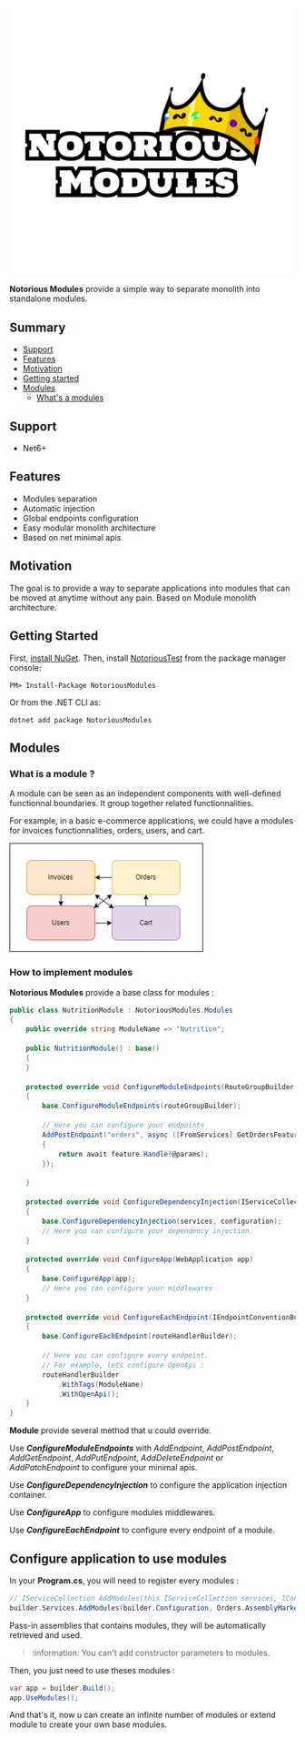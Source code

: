 ## ![Logo](./Documentation/Images/NotoriousModules.png)

**Notorious Modules** provide a simple way to separate monolith into standalone modules.

## Summary

- [Support](#support)
- [Features](#features)
- [Motivation](#motivation)
- [Getting started](#getting-started)
- [Modules](#modules)
  - [What's a modules](#whats-a-module)

## Support

- Net6+

## Features

- Modules separation
- Automatic injection
- Global endpoints configuration
- Easy modular monolith architecture
- Based on net minimal apis

## Motivation

The goal is to provide a way to separate applications into modules that can be moved at anytime without any pain.
Based on Module monolith architecture.

## Getting Started

First, [install NuGet](http://docs.nuget.org/docs/start-here/installing-nuget). Then, install [NotoriousTest](https://www.nuget.org/packages/NotoriousTest/) from the package manager console:

```
PM> Install-Package NotoriousModules
```

Or from the .NET CLI as:

```
dotnet add package NotoriousModules
```

## Modules

### What is a module ?

A module can be seen as an independent components with well-defined functionnal boundaries. It group together related functionnalities.

For example, in a basic e-commerce applications, we could have a modules for invoices functionnalities, orders, users, and cart.

![img](Documentation/Images/schema.png)

### How to implement modules

**Notorious Modules** provide a base class for modules :

```csharp
public class NutritionModule : NotoriousModules.Modules
{
    public override string ModuleName => "Nutrition";

    public NutritionModule() : base()
    {
    }

    protected override void ConfigureModuleEndpoints(RouteGroupBuilder routeGroupBuilder)
    {
        base.ConfigureModuleEndpoints(routeGroupBuilder);

		// Here you can configure your endpoints
		AddPostEndpoint("orders", async ([FromServices] GetOrdersFeature feature, [FromBody] GetOrdersParams @params) =>
		{
			return await feature.Handle(@params);
		});

    }

    protected override void ConfigureDependencyInjection(IServiceCollection services, IConfiguration configuration)
    {
        base.ConfigureDependencyInjection(services, configuration);
		// Here you can configure your dependency injection.
    }

    protected override void ConfigureApp(WebApplication app)
    {
		base.ConfigureApp(app);
		// Here you can configure your middlewares
    }

	protected override void ConfigureEachEndpoint(IEndpointConventionBuilder routeHandlerBuilder)
	{
		base.ConfigureEachEndpoint(routeHandlerBuilder);

		// Here you can configure every endpoint.
		// For example, lets configure OpenApi :
		routeHandlerBuilder
			.WithTags(ModuleName)
			.WithOpenApi();
	}
}
```

**Module** provide several method that u could override.

Use _**ConfigureModuleEndpoints**_ with _AddEndpoint_, _AddPostEndpoint_, _AddGetEndpoint_, _AddPutEndpoint_, _AddDeleteEndpoint_ or _AddPatchEndpoint_ to configure your minimal apis.

Use _**ConfigureDependencyInjection**_ to configure the application injection container.

Use _**ConfigureApp**_ to configure modules middlewares.

Use _**ConfigureEachEndpoint**_ to configure every endpoint of a module.

## Configure application to use modules

In your **Program.cs**, you will need to register every modules :

```csharp
// IServiceCollection AddModules(this IServiceCollection services, IConfiguration configuration, params Assembly[] assemblies)
builder.Services.AddModules(builder.Configuration, Orders.AssemblyMarker.Get(), Cart.AssemblyMarker.Get());
```

Pass-in assemblies that contains modules, they will be automatically retrieved and used.

> :information: You can't add constructor parameters to modules.

Then, you just need to use theses modules :

```csharp
var app = builder.Build();
app.UseModules();
```

And that's it, now u can create an infinite number of modules or extend module to create your own base modules.
